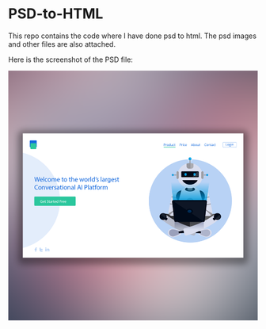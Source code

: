 # PSD-to-HTML
This repo contains the code where I have done psd to html. 
The psd images and other files are also attached. 

Here is the screenshot of the PSD file:

![ChatbotUI](https://github.com/Rahul100100/PSD-to-HTML/blob/main/ChatBotUI%20PSD%20FILE.png)
